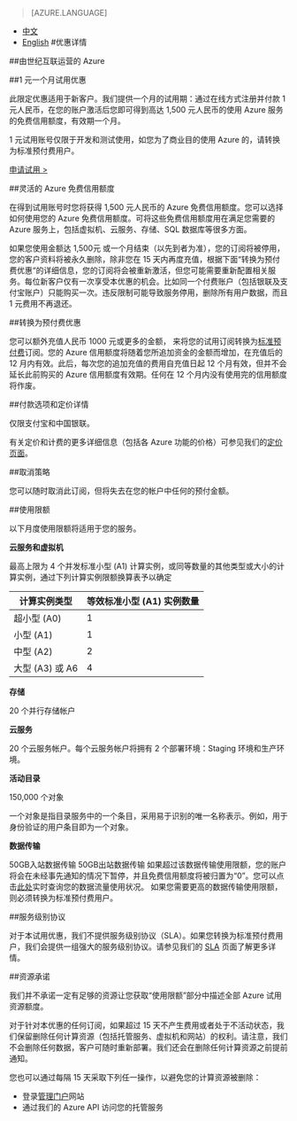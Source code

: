 <properties
	pageTitle="优惠详情 - Microsoft Azure"
    description="优惠详情 - 1 元一个月试用优惠"
    services=""
    documentationCenter=""
    authors=""
    manager=""
    editor=""
    tags=""/>

<tags ms.service="legal" ms.date="" wacn.date="" wacn.lang="cn"/>

> [AZURE.LANGUAGE]
- [中文](/offers/ms-mc-azr-44p/)
- [English](/offers/ms-mc-azr-44p-en/)
#优惠详情

##由世纪互联运营的 Azure

##1 元一个月试用优惠

此限定优惠适用于新客户。我们提供一个月的试用期：通过在线方式注册并付款 1 元人民币，在您的账户激活后您即可得到高达 1,500 元人民币的使用 Azure 服务的免费信用额度，有效期一个月。

1 元试用账号仅限于开发和测试使用，如您为了商业目的使用 Azure 的，请转换为标准预付费用户。

 [申请试用 >](/pricing/1rmb-trial/) 
 
##灵活的 Azure 免费信用额度

在得到试用账号时您将获得 1,500 元人民币的 Azure 免费信用额度。您可以选择如何使用您的 Azure 免费信用额度。可将这些免费信用额度用在满足您需要的 Azure 服务上，包括虚拟机、云服务、存储、SQL 数据库等很多方面。

如果您使用金额达 1,500元 或一个月结束（以先到者为准），您的订阅将被停用，您的客户资料将被永久删除，除非您在 15 天内再度充值，根据下面“转换为预付费优惠“的详细信息，您的订阅将会被重新激活，但您可能需要重新配置相关服务。每位新客户仅有一次享受本优惠的机会。比如同一个付费账户（包括银联及支付宝账户）只能购买一次。违反限制可能导致服务停用，删除所有用户数据，而且 1 元费用不再退还。

##转换为预付费优惠

您可以额外充值人民币 1000 元或更多的金额， 来将您的试用订阅转换为[标准预付费](https://www.azure.cn/offers/ms-mc-arz-33p/)订阅。您的 Azure 信用额度将随着您所追加资金的金额而增加，在充值后的 12 月内有效。此后，每次您的追加充值的费用自充值日起 12 个月有效，但并不会延长此前购买的 Azure 信用额度有效期。任何在 12 个月内没有使用完的信用额度将作废。

##付款选项和定价详情

仅限支付宝和中国银联。

有关定价和计费的更多详细信息（包括各 Azure 功能的价格）可参见我们的[定价页面](https://www.azure.cn/pricing/overview/)。

##取消策略

您可以随时取消此订阅，但将失去在您的帐户中任何的预付金额。

##使用限额

以下月度使用限额将适用于您的服务。


**云服务和虚拟机**

最高上限为 4 个并发标准小型 (A1) 计算实例，或同等数量的其他类型或大小的计算实例，通过下列计算实例限额换算表予以确定


|计算实例类型|等效标准小型 (A1) 实例数量|
|-------------------|---------|
|超小型 (A0)| 1 |
|小型 (A1)| 1 |
|中型 (A2)| 2 |
|大型 (A3) 或 A6| 4 |

**存储**

20 个并行存储帐户

**云服务**

20 个云服务帐户。每个云服务帐户将拥有 2 个部署环境：Staging 环境和生产环境。

**活动目录**

150,000 个对象

一个对象是指目录服务中的一个条目，采用易于识别的唯一名称表示。例如，用于身份验证的用户条目即为一个对象。

**数据传输**

50GB入站数据传输
50GB出站数据传输
如果超过该数据传输使用限额，您的账户将会在未经事先通知的情况下暂停，并且免费信用额度将被归置为“0”。您可以点击[此处](https://account.windowsazure.cn/Subscriptions/)实时查询您的数据流量使用状况。
如果您需要更高的数据传输使用限额，则必须转换为标准预付费用户。

##服务级别协议

对于本试用优惠，我们不提供服务级别协议（SLA）。如果您转换为标准预付费用户，我们会提供一组强大的服务级别协议。请参见我们的 [SLA](https://www.azure.cn/support/legal/sla/)  页面了解更多详情。

##资源承诺

我们并不承诺一定有足够的资源让您获取“使用限额”部分中描述全部 Azure 试用资源额度。

对于针对本优惠的任何订阅，如果超过 15 天不产生费用或者处于不活动状态，我们保留删除任何计算资源（包括托管服务、虚拟机和网站）的权利。请注意，我们不会删除任何数据，客户可随时重新部署。我们还会在删除任何计算资源之前提前通知。

您也可以通过每隔 15 天采取下列任一操作，以避免您的计算资源被删除：

 - 登录[管理门户](https://manage.windowsazure.cn/)网站
 - 通过我们的 Azure API 访问您的托管服务
